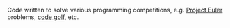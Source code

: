 Code written to solve various programming competitions, e.g. [Project Euler](https://projecteuler.net) problems, [code golf](https://code.golf), etc.
